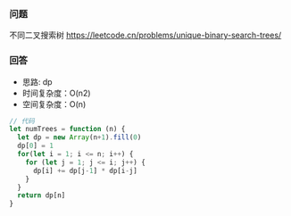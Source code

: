 ### 问题 
不同二叉搜索树 <a>https://leetcode.cn/problems/unique-binary-search-trees/</a>

### 回答

- 思路: dp
- 时间复杂度：O(n2)
- 空间复杂度：O(n)

```js
// 代码
let numTrees = function (n) {
  let dp = new Array(n+1).fill(0)
  dp[0] = 1
  for(let i = 1; i <= n; i++) {
    for (let j = 1; j <= i; j++) {
      dp[i] += dp[j-1] * dp[i-j]
    }
  }
  return dp[n]
}
```


